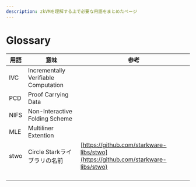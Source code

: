```yaml
---
description: zkVMを理解する上で必要な用語をまとめたページ
---
```


# Glossary

| 用語   | 意味                                   | 参考                                                                               |
| ---- | ------------------------------------ | -------------------------------------------------------------------------------- |
| IVC  | Incrementally Verifiable Computation |                                                                                  |
| PCD  | Proof Carrying Data                  |                                                                                  |
| NIFS | Non-Interactive Folding Scheme       |                                                                                  |
| MLE  | Multiliner Extention                 |                                                                                  |
| stwo | Circle Starkライブラリの名前                 | [https://github.com/starkware-libs/stwo](https://github.com/starkware-libs/stwo) |
|      |                                      |                                                                                  |
|      |                                      |                                                                                  |
|      |                                      |                                                                                  |
|      |                                      |                                                                                  |


